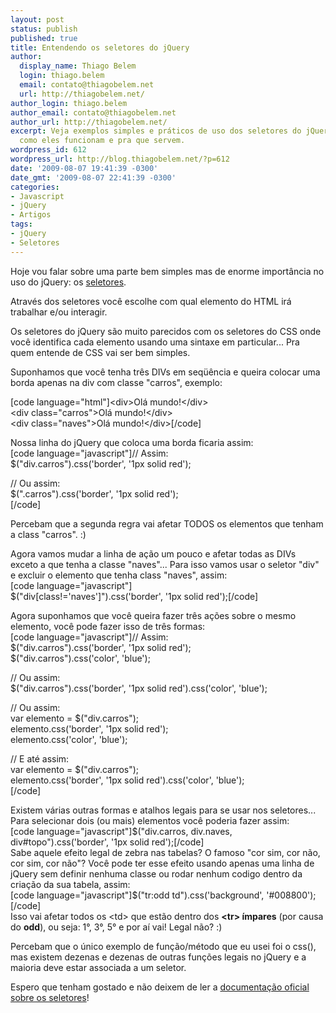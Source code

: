 ```yaml
---
layout: post
status: publish
published: true
title: Entendendo os seletores do jQuery
author:
  display_name: Thiago Belem
  login: thiago.belem
  email: contato@thiagobelem.net
  url: http://thiagobelem.net/
author_login: thiago.belem
author_email: contato@thiagobelem.net
author_url: http://thiagobelem.net/
excerpt: Veja exemplos simples e práticos de uso dos seletores do jQuery. Entenda
  como eles funcionam e pra que servem.
wordpress_id: 612
wordpress_url: http://blog.thiagobelem.net/?p=612
date: '2009-08-07 19:41:39 -0300'
date_gmt: '2009-08-07 22:41:39 -0300'
categories:
- Javascript
- jQuery
- Artigos
tags:
- jQuery
- Seletores
---
```

<p>Hoje vou falar sobre uma parte bem simples mas de enorme importância no uso do jQuery: os <a href="http://api.jquery.com/category/selectors/" target="_blank">seletores</a>.</p>
<p>Através dos seletores você escolhe com qual elemento do HTML irá trabalhar e/ou interagir.</p>
<p>Os seletores do jQuery são muito parecidos com os seletores do CSS onde você identifica cada elemento usando uma sintaxe em particular... Pra quem entende de CSS vai ser bem simples.</p>
<p>Suponhamos que você tenha três DIVs em seqüência e queira colocar uma borda apenas na div com classe "carros", exemplo:</p>
<p>[code language="html"]&lt;div&gt;Olá mundo!&lt;/div&gt;<br />
&lt;div class=&quot;carros&quot;&gt;Olá mundo!&lt;/div&gt;<br />
&lt;div class=&quot;naves&quot;&gt;Olá mundo!&lt;/div&gt;[/code]</p>
<p>Nossa linha do jQuery que coloca uma borda ficaria assim:<br />
[code language="javascript"]// Assim:<br />
$(&quot;div.carros&quot;).css('border', '1px solid red');</p>
<p>// Ou assim:<br />
$(&quot;.carros&quot;).css('border', '1px solid red');<br />
[/code]</p>
<p>Percebam que a segunda regra vai afetar TODOS os elementos que tenham a class "carros". :)</p>
<p>Agora vamos mudar a linha de ação um pouco e afetar todas as DIVs exceto a que tenha a classe "naves"... Para isso vamos usar o seletor "div" e excluir o elemento que tenha class "naves", assim:<br />
[code language="javascript"]<br />
$(&quot;div[class!='naves']&quot;).css('border', '1px solid red');[/code]</p>
<p>Agora suponhamos que você queira fazer três ações sobre o mesmo elemento, você pode fazer isso de três formas:<br />
[code language="javascript"]// Assim:<br />
$(&quot;div.carros&quot;).css('border', '1px solid red');<br />
$(&quot;div.carros&quot;).css('color', 'blue');</p>
<p>// Ou assim:<br />
$(&quot;div.carros&quot;).css('border', '1px solid red').css('color', 'blue');</p>
<p>// Ou assim:<br />
var elemento = $(&quot;div.carros&quot;);<br />
elemento.css('border', '1px solid red');<br />
elemento.css('color', 'blue');</p>
<p>// E até assim:<br />
var elemento = $(&quot;div.carros&quot;);<br />
elemento.css('border', '1px solid red').css('color', 'blue');<br />
[/code]</p>
<p>Existem várias outras formas e atalhos legais para se usar nos seletores... Para selecionar dois (ou mais) elementos você poderia fazer assim:<br />
[code language="javascript"]$(&quot;div.carros, div.naves, div#topo&quot;).css('border', '1px solid red');[/code]<br />
Sabe aquele efeito legal de zebra nas tabelas? O famoso "cor sim, cor não, cor sim, cor não"? Você pode ter esse efeito usando apenas uma linha de jQuery sem definir nenhuma classe ou rodar nenhum codigo dentro da criação da sua tabela, assim:<br />
[code language="javascript"]$(&quot;tr:odd td&quot;).css('background', '#008800');[/code]<br />
Isso vai afetar todos os &lt;td&gt; que estão dentro dos <strong>&lt;tr&gt; ímpares</strong> (por causa do <strong>odd</strong>), ou seja: 1°, 3°, 5° e por aí vai! Legal não? :)</p>
<p>Percebam que o único exemplo de função/método que eu usei foi o css(), mas existem dezenas e dezenas de outras funções legais no jQuery e a maioria deve estar associada a um seletor.</p>
<p>Espero que tenham gostado e não deixem de ler a <a href="http://api.jquery.com/category/selectors/" target="_blank">documentação oficial sobre os seletores</a>!</p>

